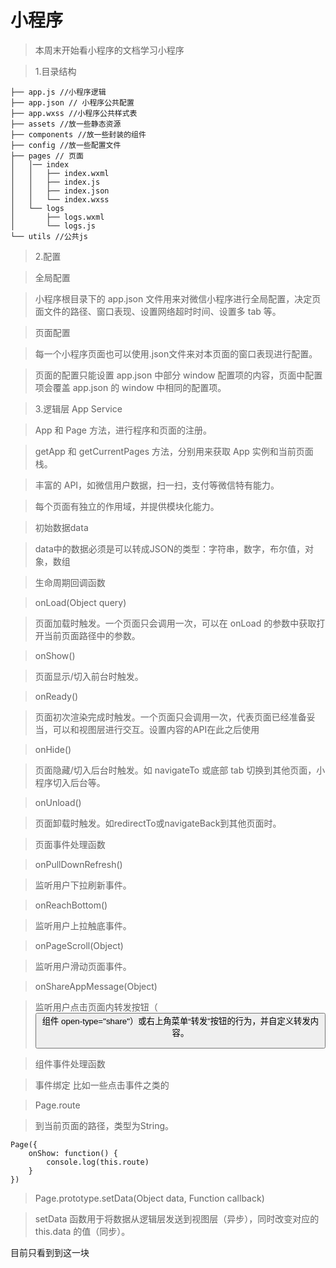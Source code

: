 # 小程序
>本周末开始看小程序的文档学习小程序

>1.目录结构
```
├── app.js //小程序逻辑
├── app.json //	小程序公共配置
├── app.wxss //小程序公共样式表
├── assets //放一些静态资源
├── components //放一些封装的组件
├── config //放一些配置文件
├── pages // 页面
│   │── index
│   │   ├── index.wxml
│   │   ├── index.js
│   │   ├── index.json
│   │   └── index.wxss
│   └── logs
│       ├── logs.wxml
│       └── logs.js
└── utils //公共js
```

>2.配置

>全局配置

>小程序根目录下的 app.json 文件用来对微信小程序进行全局配置，决定页面文件的路径、窗口表现、设置网络超时时间、设置多 tab 等。

>页面配置

>每一个小程序页面也可以使用.json文件来对本页面的窗口表现进行配置。

>页面的配置只能设置 app.json 中部分 window 配置项的内容，页面中配置项会覆盖 app.json 的 window 中相同的配置项。

>3.逻辑层 App Service

>App 和 Page 方法，进行程序和页面的注册。

>getApp 和 getCurrentPages 方法，分别用来获取 App 实例和当前页面栈。

>丰富的 API，如微信用户数据，扫一扫，支付等微信特有能力。

>每个页面有独立的作用域，并提供模块化能力。

>初始数据data

>data中的数据必须是可以转成JSON的类型：字符串，数字，布尔值，对象，数组

>生命周期回调函数

>onLoad(Object query)

>页面加载时触发。一个页面只会调用一次，可以在 onLoad 的参数中获取打开当前页面路径中的参数。

>onShow()

>页面显示/切入前台时触发。

>onReady()

>页面初次渲染完成时触发。一个页面只会调用一次，代表页面已经准备妥当，可以和视图层进行交互。设置内容的API在此之后使用

>onHide()

>页面隐藏/切入后台时触发。如 navigateTo 或底部 tab 切换到其他页面，小程序切入后台等。

>onUnload()

>页面卸载时触发。如redirectTo或navigateBack到其他页面时。


>页面事件处理函数

>onPullDownRefresh()

>监听用户下拉刷新事件。

>onReachBottom()

>监听用户上拉触底事件。

>onPageScroll(Object)

>监听用户滑动页面事件。

>onShareAppMessage(Object)

>监听用户点击页面内转发按钮（<button> 组件 open-type="share"）或右上角菜单“转发”按钮的行为，并自定义转发内容。

>组件事件处理函数

>事件绑定 比如一些点击事件之类的

>Page.route

>到当前页面的路径，类型为String。
```
Page({
    onShow: function() {
        console.log(this.route)
    }
})
```

>Page.prototype.setData(Object data, Function callback)

>setData 函数用于将数据从逻辑层发送到视图层（异步），同时改变对应的 this.data 的值（同步）。

目前只看到到这一块
